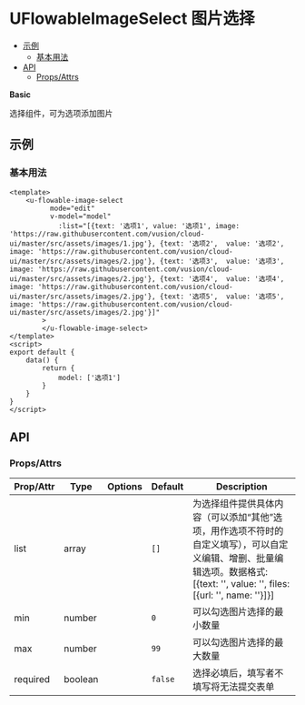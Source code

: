 <!-- 该 README.md 根据 api.yaml 和 docs/*.md 自动生成，为了方便在 GitHub 和 NPM 上查阅。如需修改，请查看源文件 -->

# UFlowableImageSelect 图片选择

- [示例](#示例)
    - [基本用法](#基本用法)
- [API]()
    - [Props/Attrs](#propsattrs)

**Basic**

选择组件，可为选项添加图片

## 示例
### 基本用法

```vue
<template>
    <u-flowable-image-select 
		  mode="edit" 
		  v-model="model"
			:list="[{text: '选项1', value: '选项1', image: 'https://raw.githubusercontent.com/vusion/cloud-ui/master/src/assets/images/1.jpg'}, {text: '选项2',  value: '选项2', image: 'https://raw.githubusercontent.com/vusion/cloud-ui/master/src/assets/images/2.jpg'}, {text: '选项3',  value: '选项3', image: 'https://raw.githubusercontent.com/vusion/cloud-ui/master/src/assets/images/2.jpg'}, {text: '选项4',  value: '选项4', image: 'https://raw.githubusercontent.com/vusion/cloud-ui/master/src/assets/images/2.jpg'}, {text: '选项5',  value: '选项5', image: 'https://raw.githubusercontent.com/vusion/cloud-ui/master/src/assets/images/2.jpg'}]"
		>
		</u-flowable-image-select>
</template>
<script>
export default {
    data() {
        return {
            model: ['选项1']
        }
    }
}
</script>
```

## API
### Props/Attrs

| Prop/Attr | Type | Options | Default | Description |
| --------- | ---- | ------- | ------- | ----------- |
| list | array |  | `[]` | 为选择组件提供具体内容（可以添加“其他”选项，用作选项不符时的自定义填写），可以自定义编辑、增删、批量编辑选项。数据格式: [{text: '', value: '', files: [{url: '', name: ''}]}] |
| min | number |  | `0` | 可以勾选图片选择的最小数量 |
| max | number |  | `99` | 可以勾选图片选择的最大数量 |
| required | boolean |  | `false` | 选择必填后，填写者不填写将无法提交表单 |

